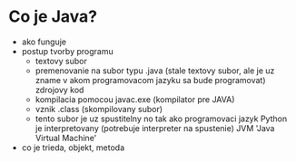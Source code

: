 # Co je Java?
- ako funguje
- postup tvorby programu
  - textovy subor
  - premenovanie na subor typu .java (stale textovy subor, ale je uz zname v akom programovacom jazyku sa bude programovat) zdrojovy kod
  - kompilacia pomocou javac.exe (kompilator pre JAVA)
  - vznik .class (skompilovany subor)
  - tento subor je uz spustitelny no tak ako programovaci jazyk Python je interpretovany (potrebuje interpreter na spustenie) JVM 'Java Virtual Machine'
- co je trieda, objekt, metoda
